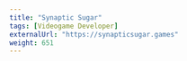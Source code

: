 ```yaml
---
title: "Synaptic Sugar"
tags: [Videogame Developer]
externalUrl: "https://synapticsugar.games"
weight: 651
---
```

